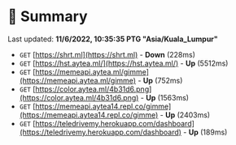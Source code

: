 # 📖 Summary
Last updated: **11/6/2022, 10:35:35 PTG "Asia/Kuala_Lumpur"**

- `GET` [https://shrt.ml](https://shrt.ml) - **Down** (228ms)
- `GET` [https://hst.aytea.ml/](https://hst.aytea.ml/) - **Up** (5512ms)
- `GET` [https://memeapi.aytea.ml/gimme](https://memeapi.aytea.ml/gimme) - **Up** (752ms)
- `GET` [https://color.aytea.ml/4b31d6.png](https://color.aytea.ml/4b31d6.png) - **Up** (1563ms)
- `GET` [https://memeapi.aytea14.repl.co/gimme](https://memeapi.aytea14.repl.co/gimme) - **Up** (2403ms)
- `GET` [https://teledrivemy.herokuapp.com/dashboard](https://teledrivemy.herokuapp.com/dashboard) - **Up** (189ms)
